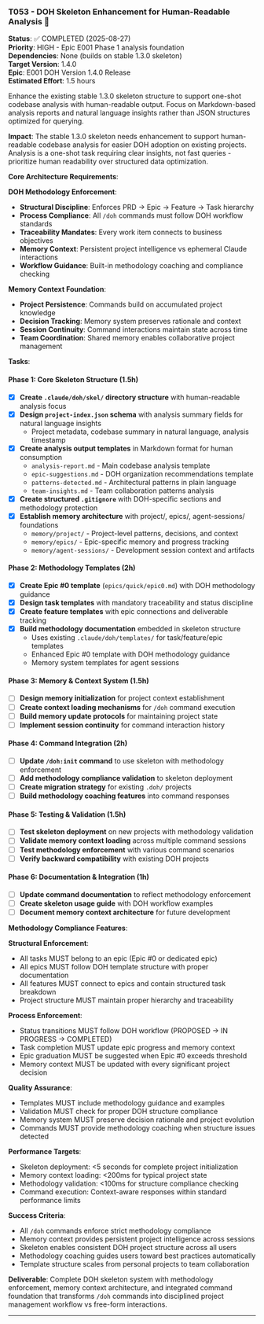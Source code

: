 ### T053 - DOH Skeleton Enhancement for Human-Readable Analysis 🚩

**Status**: ✅ COMPLETED (2025-08-27)  
**Priority**: HIGH - Epic E001 Phase 1 analysis foundation  
**Dependencies**: None (builds on stable 1.3.0 skeleton)  
**Target Version**: 1.4.0  
**Epic**: E001 DOH Version 1.4.0 Release  
**Estimated Effort**: 1.5 hours

Enhance the existing stable 1.3.0 skeleton structure to support one-shot codebase analysis with human-readable output.
Focus on Markdown-based analysis reports and natural language insights rather than JSON structures optimized for
querying.

**Impact**: The stable 1.3.0 skeleton needs enhancement to support human-readable codebase analysis for easier DOH
adoption on existing projects. Analysis is a one-shot task requiring clear insights, not fast queries - prioritize human
readability over structured data optimization.

**Core Architecture Requirements**:

**DOH Methodology Enforcement**:

- **Structural Discipline**: Enforces PRD → Epic → Feature → Task hierarchy
- **Process Compliance**: All `/doh` commands must follow DOH workflow standards
- **Traceability Mandates**: Every work item connects to business objectives
- **Memory Context**: Persistent project intelligence vs ephemeral Claude interactions
- **Workflow Guidance**: Built-in methodology coaching and compliance checking

**Memory Context Foundation**:

- **Project Persistence**: Commands build on accumulated project knowledge
- **Decision Tracking**: Memory system preserves rationale and context
- **Session Continuity**: Command interactions maintain state across time
- **Team Coordination**: Shared memory enables collaborative project management

**Tasks**:

#### Phase 1: Core Skeleton Structure (1.5h)

- [x] **Create `.claude/doh/skel/` directory structure** with human-readable analysis focus
- [x] **Design `project-index.json` schema** with analysis summary fields for natural language insights
  - Project metadata, codebase summary in natural language, analysis timestamp
- [x] **Create analysis output templates** in Markdown format for human consumption
  - `analysis-report.md` - Main codebase analysis template
  - `epic-suggestions.md` - DOH organization recommendations template
  - `patterns-detected.md` - Architectural patterns in plain language
  - `team-insights.md` - Team collaboration patterns analysis
- [x] **Create structured `.gitignore`** with DOH-specific sections and methodology protection
- [x] **Establish memory architecture** with project/, epics/, agent-sessions/ foundations
  - `memory/project/` - Project-level patterns, decisions, and context
  - `memory/epics/` - Epic-specific memory and progress tracking
  - `memory/agent-sessions/` - Development session context and artifacts

#### Phase 2: Methodology Templates (2h)

- [x] **Create Epic #0 template** (`epics/quick/epic0.md`) with DOH methodology guidance
- [x] **Design task templates** with mandatory traceability and status discipline
- [x] **Create feature templates** with epic connections and deliverable tracking
- [x] **Build methodology documentation** embedded in skeleton structure
  - Uses existing `.claude/doh/templates/` for task/feature/epic templates
  - Enhanced Epic #0 template with DOH methodology guidance
  - Memory system templates for agent sessions

#### Phase 3: Memory & Context System (1.5h)

- [ ] **Design memory initialization** for project context establishment
- [ ] **Create context loading mechanisms** for `/doh` command execution
- [ ] **Build memory update protocols** for maintaining project state
- [ ] **Implement session continuity** for command interaction history

#### Phase 4: Command Integration (2h)

- [ ] **Update `/doh:init` command** to use skeleton with methodology enforcement
- [ ] **Add methodology compliance validation** to skeleton deployment
- [ ] **Create migration strategy** for existing `.doh/` projects
- [ ] **Build methodology coaching features** into command responses

#### Phase 5: Testing & Validation (1.5h)

- [ ] **Test skeleton deployment** on new projects with methodology validation
- [ ] **Validate memory context loading** across multiple command sessions
- [ ] **Test methodology enforcement** with various command scenarios
- [ ] **Verify backward compatibility** with existing DOH projects

#### Phase 6: Documentation & Integration (1h)

- [ ] **Update command documentation** to reflect methodology enforcement
- [ ] **Create skeleton usage guide** with DOH workflow examples
- [ ] **Document memory context architecture** for future development

**Methodology Compliance Features**:

**Structural Enforcement**:

- All tasks MUST belong to an epic (Epic #0 or dedicated epic)
- All epics MUST follow DOH template structure with proper documentation
- All features MUST connect to epics and contain structured task breakdown
- Project structure MUST maintain proper hierarchy and traceability

**Process Enforcement**:

- Status transitions MUST follow DOH workflow (PROPOSED → IN PROGRESS → COMPLETED)
- Task completion MUST update epic progress and memory context
- Epic graduation MUST be suggested when Epic #0 exceeds threshold
- Memory context MUST be updated with every significant project decision

**Quality Assurance**:

- Templates MUST include methodology guidance and examples
- Validation MUST check for proper DOH structure compliance
- Memory system MUST preserve decision rationale and project evolution
- Commands MUST provide methodology coaching when structure issues detected

**Performance Targets**:

- Skeleton deployment: <5 seconds for complete project initialization
- Memory context loading: <200ms for typical project state
- Methodology validation: <100ms for structure compliance checking
- Command execution: Context-aware responses within standard performance limits

**Success Criteria**:

- All `/doh` commands enforce strict methodology compliance
- Memory context provides persistent project intelligence across sessions
- Skeleton enables consistent DOH project structure across all users
- Methodology coaching guides users toward best practices automatically
- Template structure scales from personal projects to team collaboration

**Deliverable**: Complete DOH skeleton system with methodology enforcement, memory context architecture, and integrated
command foundation that transforms `/doh` commands into disciplined project management workflow vs free-form
interactions.

---
